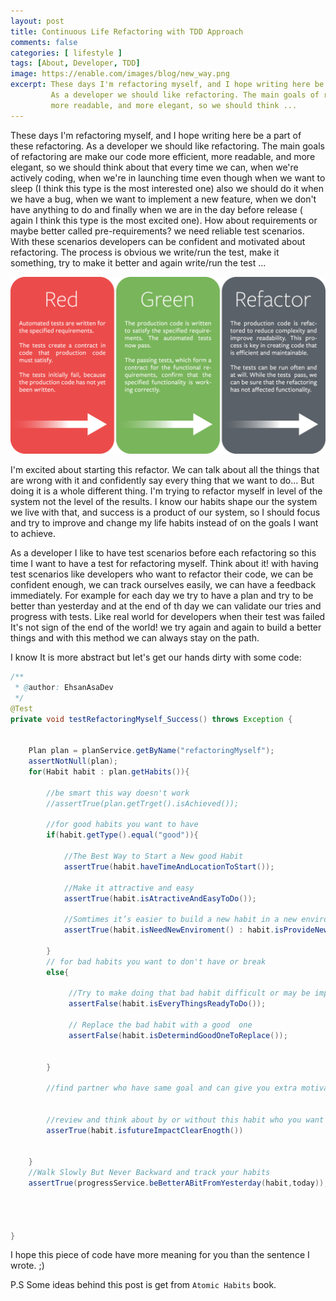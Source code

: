 ```yaml
---
layout: post
title: Continuous Life Refactoring with TDD Approach
comments: false
categories: [ lifestyle ]
tags: [About, Developer, TDD]
image: https://enable.com/images/blog/new_way.png
excerpt: These days I'm refactoring myself, and I hope writing here be a part of these refactoring.
         As a developer we should like refactoring. The main goals of refactoring are make our code more efficient, 
         more readable, and more elegant, so we should think ...
---
```


These days I'm refactoring myself, and I hope writing here be a part of these refactoring.
As a developer we should like refactoring. The main goals of refactoring are make our code more efficient, 
more readable, and more elegant, so we should think about that every time we can, 
when we're actively coding, when we're in launching time 
even though when we want to sleep (I think this type is the most interested one) 
also we should do it when we have a bug, when we want to implement a new feature, 
when we don't have anything to do and finally when we are in the day before release 
( again I think this type is the most excited one). How about requirements or maybe better called pre-requirements? 
we need reliable test scenarios. With these scenarios developers can be confident and motivated about refactoring. 
The process is obvious we write/run the test, make it something, try to make it better and again write/run the test ...

![Don't act like Monolith](/assets/images/test_driven_development.png)
 

I'm excited about starting this refactor. We can talk about all the things that are wrong with it 
and confidently say every thing that we want to do... But doing it is a whole different thing. I'm trying to refactor 
myself in level of the system not the level of the results. I know our habits shape our the system we live with that, 
and success is a product of our system, so I should focus and try to improve and change my life habits instead of on 
the goals I want to achieve. 

As a developer I like to have test scenarios before each refactoring so this time I want to have a test for refactoring myself.
Think about it! with having test scenarios like developers who want to refactor their code, we can be confident enough, 
we can track ourselves easily, we can have a feedback immediately. For example for each day we try to have a plan and try to be 
better than yesterday and at the end of th day we can validate our tries and progress with tests. Like real world for developers when 
their test was failed It's not sign of the end of the world! we try again and again to build a better things and with 
this method we can always stay on the path.

I know It is more abstract but let's get our hands dirty with some code:

```java
/**
 * @author: EhsanAsaDev
 */
@Test
private void testRefactoringMyself_Success() throws Exception {

	
	Plan plan = planService.getByName("refactoringMyself");
    assertNotNull(plan);
	for(Habit habit : plan.getHabits()){
	
        //be smart this way doesn't work
		//assertTrue(plan.getTrget().isAchieved());

        //for good habits you want to have
        if(habit.getType().equal("good")){
                
            //The Best Way to Start a New good Habit
            assertTrue(habit.haveTimeAndLocationToStart());

            //Make it attractive and easy
            assertTrue(habit.isAtractiveAndEasyToDo());
            
            //Somtimes it’s easier to build a new habit in a new environment
            assertTrue(habit.isNeedNewEnviroment() : habit.isProvideNewEnviroment() ? true );

        }   
        // for bad habits you want to don't have or break 
        else{

             //Try to make doing that bad habit difficult or may be impossible for yourself
             assertFalse(habit.isEveryThingsReadyToDo());

             // Replace the bad habit with a good  one
             assertFalse(habit.isDetermindGoodOneToReplace());
   

        }     

        //find partner who have same goal and can give you extra motivation
        
        
        //review and think about by or without this habit who you want to be, then shur you like that     
        asserTrue(habit.isfutureImpactClearEnogth())
		

	}
    //Walk Slowly But Never Backward and track your habits
    assertTrue(progressService.beBetterABitFromYesterday(habit,today));

    


}
```
I hope this piece of code have more meaning for you than the sentence I wrote. ;)

P.S Some ideas behind this post is get from `Atomic Habits` book.





